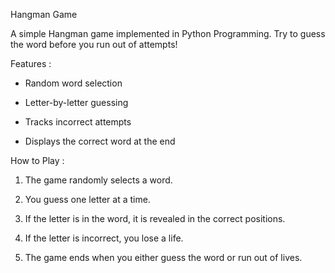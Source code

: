 Hangman Game

A simple Hangman game implemented in Python Programming. 
Try to guess the word before you run out of attempts!

Features :

 * Random word selection

 * Letter-by-letter guessing

 * Tracks incorrect attempts

 * Displays the correct word at the end

How to Play :

1. The game randomly selects a word.

2. You guess one letter at a time.

3. If the letter is in the word, it is revealed in the correct positions.

4. If the letter is incorrect, you lose a life.

5. The game ends when you either guess the word or run out of lives.
